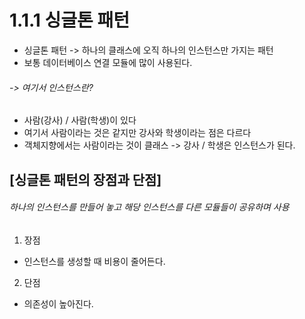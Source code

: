 # 1.1.1 싱글톤 패턴
* 싱글톤 패턴 -> 하나의 클래스에 오직 하나의 인스턴스만 가지는 패턴
* 보통 데이터베이스 연결 모듈에 많이 사용된다.
###### -> 여기서 인스턴스란?
* 사람(강사) / 사람(학생)이 있다
 * 여기서 사람이라는 것은 같지만 강사와 학생이라는 점은 다르다
  * 객체지향에서는 사람이라는 것이 클래스 -> 강사 / 학생은 인스턴스가 된다. 

## [싱글톤 패턴의 장점과 단점]
###### 하나의 인스턴스를 만들어 놓고 해당 인스턴스를 다른 모듈들이 공유하며 사용
1. 장점
* 인스턴스를 생성할 때 비용이 줄어든다.
2. 단점
* 의존성이 높아진다.
